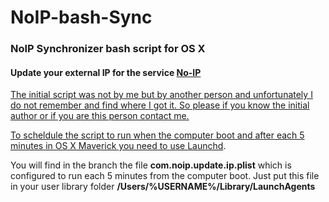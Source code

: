 NoIP-bash-Sync
==============

<h3>NoIP Synchronizer bash script for OS X</h3>

<h4>Update your external IP for the service <a href="https://www.noip.com">No-IP</h4>

The initial script was not by me but by another person and unfortunately I do not remember and find where I got it. So please if you know the initial author or if you are this person contact me.

To scheldule the script to run when the computer boot and after each 5 minutes in OS X Maverick you need to use <a href="https://developer.apple.com/library/mac/documentation/MacOSX/Conceptual/BPSystemStartup/Chapters/CreatingLaunchdJobs.html">Launchd</a>.

You will find in the branch the file <b>com.noip.update.ip.plist</b> which is configured to run each 5 minutes from the computer boot.
Just put this file in your user library folder <b>/Users/%USERNAME%/Library/LaunchAgents